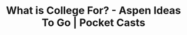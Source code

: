 ---
categories: all_articles articles podcasts
provider_display: "pca.st"
provider_name: "pca.st"
favicon_url: None
title: "What is College For? - Aspen Ideas To Go | Pocket Casts"
published: 2015-09-03
source: http://pca.st/jKpx
thumbnail: https://s3.amazonaws.com/ai-podcasts/AITG/AITG-2015/AITG-PODCAST-COVER-1400.jpg
---